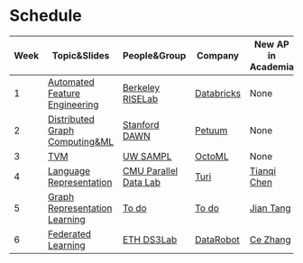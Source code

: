 # Schedule

Week | Topic&Slides | People&Group | Company | New AP in Academia 
------------ | ------------- | ------------- | ------------- | ------------- 
1 | [Automated Feature Engineering](https://github.com/SysML-Reading-Group/Seminar/tree/master/Slides) | [Berkeley RISELab](https://rise.cs.berkeley.edu) | [Databricks](https://databricks.com) | None
2 | [Distributed Graph Computing&ML](https://github.com/SysML-Reading-Group/Seminar/tree/master/Slides) | [Stanford DAWN](https://dawn.cs.stanford.edu) | [Petuum](https://petuum.com) | None 
3 | [TVM](https://github.com/SysML-Reading-Group/Seminar/tree/master/Slides) | [UW SAMPL](https://sampl.cs.washington.edu) | [OctoML](https://octoml.ai) | None 
4 | [Language Representation](https://github.com/SysML-Reading-Group/Seminar/tree/master/Slides) | [CMU Parallel Data Lab](https://www.pdl.cmu.edu/index.shtml) | [Turi](https://turi.com/) | [Tianqi Chen](https://tqchen.com/)
5 | [Graph Representation Learning](https://github.com/SysML-Reading-Group/Seminar/tree/master/Slides) | [To do]() | [To do]() | [Jian Tang](https://jian-tang.com/)
6 | [Federated Learning](https://github.com/SysML-Reading-Group/Seminar/tree/master/Slides) | [ETH DS3Lab](https://www.ds3lab.com) | [DataRobot](https://www.datarobot.com) | [Ce Zhang](https://www.ds3lab.com/members/ce-zhang/)
